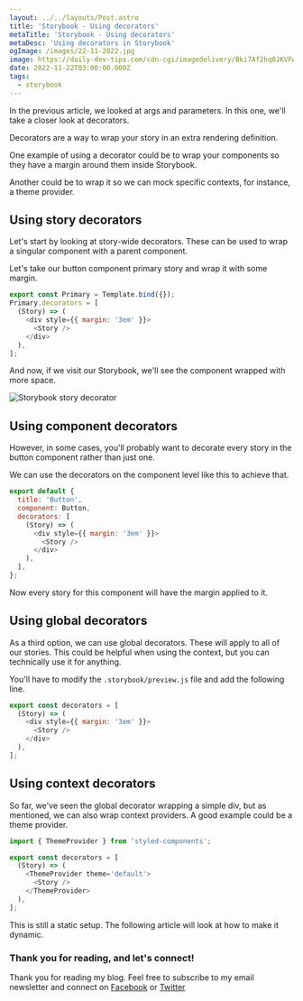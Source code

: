 ```yaml
---
layout: ../../layouts/Post.astro
title: 'Storybook - Using decorators'
metaTitle: 'Storybook - Using decorators'
metaDesc: 'Using decorators in Storybook'
ogImage: /images/22-11-2022.jpg
image: https://daily-dev-tips.com/cdn-cgi/imagedelivery/Bki7Af2hq0JKVFw1XYYMQg/cefc68f9-b471-4e0f-b66b-d4152ba60100
date: 2022-11-22T03:00:00.000Z
tags:
  - storybook
---
```


In the previous article, we looked at args and parameters. In this one, we'll take a closer look at decorators.

Decorators are a way to wrap your story in an extra rendering definition.

One example of using a decorator could be to wrap your components so they have a margin around them inside Storybook.

Another could be to wrap it so we can mock specific contexts, for instance, a theme provider.

## Using story decorators

Let's start by looking at story-wide decorators. These can be used to wrap a singular component with a parent component.

Let's take our button component primary story and wrap it with some margin.

```js
export const Primary = Template.bind({});
Primary.decorators = [
  (Story) => (
    <div style={{ margin: '3em' }}>
      <Story />
    </div>
  ),
];
```

And now, if we visit our Storybook, we'll see the component wrapped with more space.

![Storybook story decorator](https://cdn.hashnode.com/res/hashnode/image/upload/v1668320800670/TV65xkXoS.png)

## Using component decorators

However, in some cases, you'll probably want to decorate every story in the button component rather than just one.

We can use the decorators on the component level like this to achieve that.

```js
export default {
  title: 'Button',
  component: Button,
  decorators: [
    (Story) => (
      <div style={{ margin: '3em' }}>
        <Story />
      </div>
    ),
  ],
};
```

Now every story for this component will have the margin applied to it.

## Using global decorators

As a third option, we can use global decorators. These will apply to all of our stories.
This could be helpful when using the context, but you can technically use it for anything.

You'll have to modify the `.storybook/preview.js` file and add the following line.

```js
export const decorators = [
  (Story) => (
    <div style={{ margin: '3em' }}>
      <Story />
    </div>
  ),
];
```

## Using context decorators

So far, we've seen the global decorator wrapping a simple div, but as mentioned, we can also wrap context providers. A good example could be a theme provider.

```js
import { ThemeProvider } from 'styled-components';

export const decorators = [
  (Story) => (
    <ThemeProvider theme='default'>
      <Story />
    </ThemeProvider>
  ),
];
```

This is still a static setup. The following article will look at how to make it dynamic.

### Thank you for reading, and let's connect!

Thank you for reading my blog. Feel free to subscribe to my email newsletter and connect on [Facebook](https://www.facebook.com/DailyDevTipsBlog) or [Twitter](https://twitter.com/DailyDevTips1)
